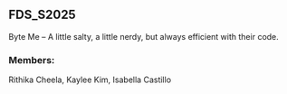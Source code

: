 ## FDS_S2025
Byte Me – A little salty, a little nerdy, but always efficient with their code.

### Members: 
Rithika Cheela, Kaylee Kim, Isabella Castillo
